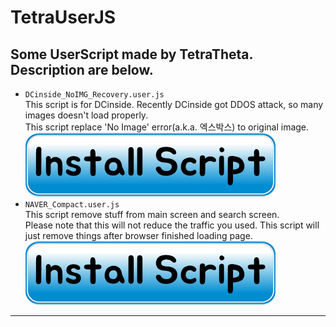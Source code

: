 # TetraUserJS  
Some UserScript made by TetraTheta. Description are below.  
---
* `DCinside_NoIMG_Recovery.user.js`  
This script is for DCinside. Recently DCinside got DDOS attack, so many images doesn't load properly.  
This script replace 'No Image' error(a.k.a. 엑스박스) to original image.  
[![Install Script](/assets/Install_Button.png?raw=true "Install Script")](https://github.com/TetraTheta/TetraUserJS/raw/master/scripts/DCinside/DCinside_NoIMG_Recovery.user.js)  
* `NAVER_Compact.user.js`  
This script remove stuff from main screen and search screen.  
Please note that this will not reduce the traffic you used. This script will just remove things after browser finished loading page.  
[![Install Script](/assets/Install_Button.png?raw=true "Install Script")](https://github.com/TetraTheta/tetrauserjs/raw/master/scripts/NAVER/NAVER_Compact.user.js)
---
